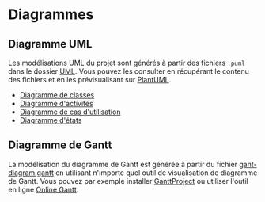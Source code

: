 # Diagrammes

## Diagramme UML

Les modélisations UML du projet sont générés à partir des fichiers `.puml` dans le dossier [UML](./UML). Vous pouvez les consulter en récupérant le contenu des fichiers et en les prévisualisant sur [PlantUML](https://www.plantuml.com/plantuml).

- [Diagramme de classes](./UML/class-diagram.puml)
- [Diagramme d'activités](./UML/activity-diagram/activity-diagram.puml)
- [Diagramme de cas d'utilisation](./UML/use-case-diagram.puml)
- [Diagramme d'états](./UML/state-diagram/state-diagram.puml)

## Diagramme de Gantt

La modélisation du diagramme de Gantt est générée à partir du fichier [gant-diagram.gantt](./gantt-diagram.gantt) en utilisant n'importe quel outil de visualisation de diagramme de Gantt. Vous pouvez par exemple installer [GanttProject](https://www.ganttproject.biz/) ou utiliser l'outil en ligne [Online Gantt](https://www.onlinegantt.com/#/gantt).
